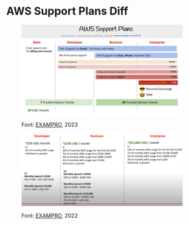 # AWS Support Plans Diff

<figure><img src="../.gitbook/assets/image (2) (1) (1) (1) (1) (1) (1) (1).png" alt=""><figcaption><p>Font: <a href="https://www.exampro.co/clf-c01">EXAMPRO</a>, 2023</p></figcaption></figure>



<figure><img src="../.gitbook/assets/image (6) (1) (1) (1) (1) (1) (1).png" alt=""><figcaption><p>Font: <a href="https://www.youtube.com/watch?app=desktop&#x26;v=0LQcq_zyNmg">EXAMPRO</a>, 2022</p></figcaption></figure>
